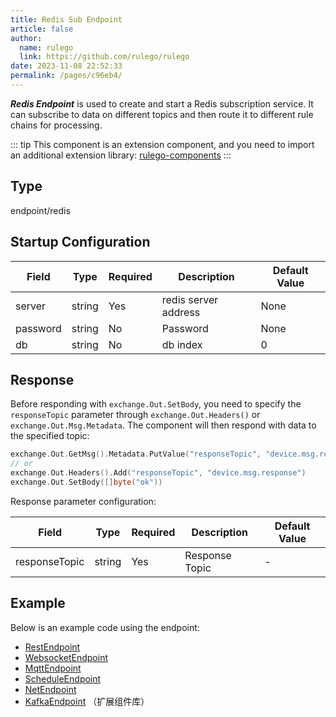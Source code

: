 ```yaml
---
title: Redis Sub Endpoint
article: false
author: 
  name: rulego
  link: https://github.com/rulego/rulego
date: 2023-11-08 22:52:33
permalink: /pages/c96eb4/
---
```


***Redis Endpoint*** <Badge text="v0.22.0+"/> is used to create and start a Redis subscription service. It can subscribe to data on different topics and then route it to different rule chains for processing.

::: tip
This component is an extension component, and you need to import an additional extension library: [rulego-components](https://github.com/rulego/rulego-components)
:::

## Type

endpoint/redis

## Startup Configuration

| Field    | Type   | Required | Description          | Default Value |
|----------|--------|----------|----------------------|---------------|
| server   | string | Yes      | redis server address | None          |
| password | string | No       | Password             | None          |
| db       | string | No       | db index             | 0             |


## Response

Before responding with `exchange.Out.SetBody`, you need to specify the `responseTopic` parameter through `exchange.Out.Headers()` or `exchange.Out.Msg.Metadata`. The component will then respond with data to the specified topic:

```go
exchange.Out.GetMsg().Metadata.PutValue("responseTopic", "device.msg.response")
// or
exchange.Out.Headers().Add("responseTopic", "device.msg.response")
exchange.Out.SetBody([]byte("ok"))
```

Response parameter configuration:

| Field         | Type   | Required | Description    | Default Value |
|---------------|--------|----------|----------------|---------------|
| responseTopic | string | Yes      | Response Topic | -             |

## Example

Below is an example code using the endpoint:
- [RestEndpoint](https://github.com/rulego/rulego/tree/main/examples/http_endpoint/http_endpoint.go)
- [WebsocketEndpoint](https://github.com/rulego/rulego/tree/main/endpoint/websocket/websocket_test.go)
- [MqttEndpoint](https://github.com/rulego/rulego/tree/main/endpoint/mqtt/mqtt_test.go)
- [ScheduleEndpoint](https://github.com/rulego/rulego/tree/main/endpoint/schedule/schedule_test.go)
- [NetEndpoint](https://github.com/rulego/rulego-components/blob/main/endpoint/net/net_test.go)
- [KafkaEndpoint](https://github.com/rulego/rulego-components/blob/main/endpoint/kafka/kafka_test.go) （扩展组件库）